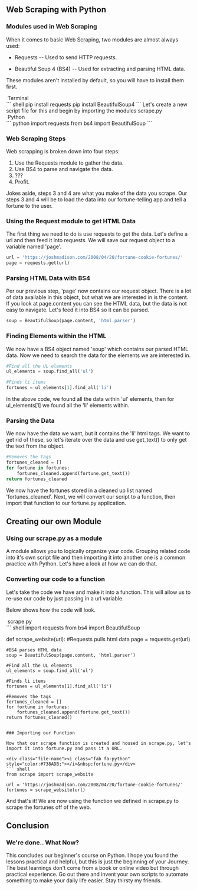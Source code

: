 ## Web Scraping with Python
### Modules used in Web Scraping

When it comes to basic Web Scraping, two modules are almost always used:

- Requests -- Used to send HTTP requests.

- Beautiful Soup 4 (BS4) -- Used for extracting and parsing HTML data.

These modules aren't installed by default, so you will have to install them first.

<div class="file-name"><i class="fas fa-terminal" style="color:#738ADB;"></i>&nbsp;Terminal</div>
``` shell
pip install requests
pip install BeautifulSoup4
```
Let's create a new script file for this and begin by importing the modules scrape.py

<div class="file-name"><i class="fab fa-python" style="color:#738ADB;"></i>&nbsp;Python</div>
``` python
import requests
from bs4 import BeautifulSoup
```

### Web Scraping Steps
Web scrapping is broken down into four steps:

1. Use the Requests module to gather the data.
2. Use BS4 to parse and navigate the data.
3. ???
4. Profit.

Jokes aside, steps 3 and 4 are what you make of the data you scrape.  Our steps 3 and 4 will be to load the data into our fortune-telling app and tell a fortune to the user.
 
### Using the Request module to get HTML Data

The first thing we need to do is use requests to get the data. Let's define a url and then feed it into requests. We will save our request object to a variable named 'page'.

```python
url = 'https://joshmadison.com/2008/04/20/fortune-cookie-fortunes/'
page = requests.get(url)
```

### Parsing HTML Data with BS4
Per our previous step, 'page' now contains our request object.  There is a lot of data available in this object, but what we are interested in is the content. If you look at page.content you can see the HTML data, but the data is not easy to navigate. Let's feed it into BS4 so it can be parsed.

``` python
soup = BeautifulSoup(page.content, 'html.parser')
```

### Finding Elements within the HTML
We now have a BS4 object named 'soup' which contains our parsed HTML data. Now we need to search the data for the elements we are interested in.

```python
#Find all the UL elements
ul_elements = soup.find_all('ul')

#Finds li items
fortunes = ul_elements[1].find_all('li')
```
In the above code, we found all the data within 'ul' elements, then for ul_elements[1] we found all the 'li' elements within.

### Parsing the Data
We now have the data we want, but it contains the 'li' html tags.  We want to get rid of these, so let's iterate over the data and use get_text() to only get the text from the object.

``` python
#Removes the tags
fortunes_cleaned = []
for fortune in fortunes:
    fortunes_cleaned.append(fortune.get_text())
return fortunes_cleaned
```

We now have the fortunes stored in a cleaned up list named 'fortunes_cleaned'.  Next, we will convert our script to a function, then import that function to our fortune.py application.

## Creating our own Module
### Using our scrape.py as a module

A module allows you to logically organize your code. Grouping related code into it's own script file and then importing it into another one is a common practice with Python.  Let's have a look at how we can do that.

### Converting our code to a function

Let's take the code we have and make it into a function.  This will allow us to re-use our code by just passing in a url variable.

Below shows how the code will look.

<div class="file-name"><i class="fab fa-python" style="color:#738ADB;"></i>&nbsp;scrape.py</div>
``` shell
import requests
from bs4 import BeautifulSoup


def scrape_website(url):
    #Requests pulls html data
    page = requests.get(url)

    #BS4 parses HTML data
    soup = BeautifulSoup(page.content, 'html.parser')

    #Find all the UL elements
    ul_elements = soup.find_all('ul')

    #Finds li items
    fortunes = ul_elements[1].find_all('li')

    #Removes the tags
    fortunes_cleaned = []
    for fortune in fortunes:
        fortunes_cleaned.append(fortune.get_text())
    return fortunes_cleaned()
```

### Importing our Function

Now that our scrape function is created and housed in scrape.py, let's import it into fortune.py and pass it a URL.

<div class="file-name"><i class="fab fa-python" style="color:#738ADB;"></i>&nbsp;fortune.py</div>
``` shell
from scrape import scrape_website

url = 'https://joshmadison.com/2008/04/20/fortune-cookie-fortunes/'
fortunes = scrape_website(url)
```

And that's it!  We are now using the function we defined in scrape.py to scrape the fortunes off of the web.


## Conclusion
### We're done.. What Now?

This concludes our beginner's course on Python. I hope you found the lessons practical and helpful, but this is just the beginning of your Journey. The best learnings don't come from a book or online video but through practical experience.  Go out there and invent your own scripts to automate something to make your daily life easier. Stay thirsty my friends.
